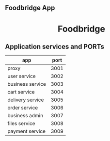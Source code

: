 ## Foodbridge App

<h1 align="center">
  Foodbridge
  <br>
</h1>

## Application services and PORTs

| app              | port |
| ---------------- | ---- |
| proxy            | 3001 |
| user service     | 3002 |
| business service | 3003 |
| cart service     | 3004 |
| delivery service | 3005 |
| order service    | 3006 |
| business admin   | 3007 |
| files service    | 3008 |
| payment service  | 3009 |
